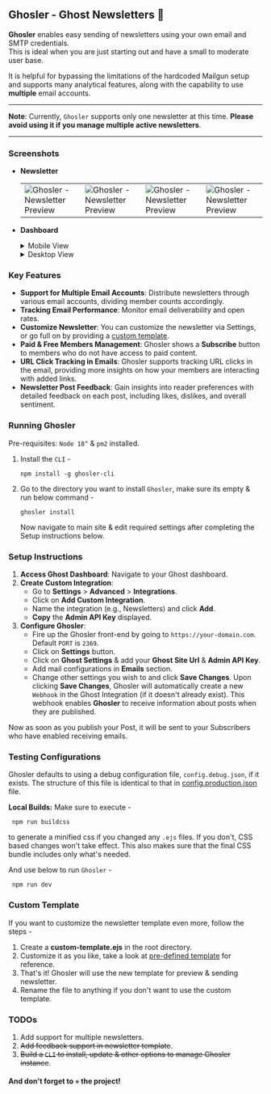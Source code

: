 ## Ghosler - Ghost Newsletters 👻

**Ghosler** enables easy sending of newsletters using your own email and SMTP credentials.\
This is ideal when you are just starting out and have a small to moderate user base.

It is helpful for bypassing the limitations of the hardcoded Mailgun setup and supports many analytical features, along
with the capability to use **multiple** email accounts.

---
**Note**: Currently, `Ghosler` supports only one newsletter at this time. **Please avoid using it if you manage multiple
active newsletters**.

---

### Screenshots

- **Newsletter**
    <table>
      <tr>
        <td><img style="border-radius: 2px;" src="https://github.com/ItzNotABug/ghosler/assets/20625965/8f909219-7d20-444c-af49-3a4d9b309e5b" alt="Ghosler - Newsletter Preview" /></td>
        <td><img style="border-radius: 2px;" src="https://github.com/ItzNotABug/ghosler/assets/20625965/9264b063-b064-4096-8c52-b10c4b0f4656" alt="Ghosler - Newsletter Preview" /></td>
        <td><img style="border-radius: 2px;" src="https://github.com/ItzNotABug/ghosler/assets/20625965/75798fa3-7246-44f0-867e-0e716a24a1f4" alt="Ghosler - Newsletter Preview" /></td>
        <td><img style="border-radius: 2px;" src="https://github.com/ItzNotABug/ghosler/assets/20625965/e5fdc7c9-f762-46f1-bee2-65a564909919" alt="Ghosler - Newsletter Preview" /></td>
      </tr>
    </table>

- **Dashboard**

    <details>
    <summary>
    Mobile View
    </summary>
    <table>
      <tr>
        <td><img style="border-radius: 2px;" src="https://github.com/ItzNotABug/ghosler/assets/20625965/225d6929-68f1-474d-a694-257197c41424" alt="Ghosler - Login" /></td>
        <td><img style="border-radius: 2px;" src="https://github.com/ItzNotABug/ghosler/assets/20625965/39571ef5-d1f0-4145-b205-37963e28fda7" alt="Ghosler - Home" /></td>
        <td><img style="border-radius: 2px;" src="https://github.com/ItzNotABug/ghosler/assets/20625965/dc72d8c0-7943-44ce-8ffa-56fbac51c703" alt="Ghosler - Analytics" /></td>
      </tr>
      <tr>
        <td><img style="border-radius: 2px;" src="https://github.com/ItzNotABug/ghosler/assets/20625965/e06ac7aa-9e6b-4bd4-8227-d8ea76f58f64" alt="Ghosler - Analytics - Details" /></td>
        <td><img style="border-radius: 2px;" src="https://github.com/ItzNotABug/ghosler/assets/20625965/3c75cb17-dc0a-4662-aef3-b696d70cca65" alt="Ghosler - Settings" /></td>
        <td><img style="border-radius: 2px;" src="https://github.com/ItzNotABug/ghosler/assets/20625965/55e45089-fac1-40ef-b818-a440465d7c9d" alt="Ghosler - Logs" /></td>
      </tr>
    </table>
    </details>

    <details>
    <summary>
    Desktop View
    </summary>
    <table>
      <tr>
        <td><img src="https://github.com/ItzNotABug/ghosler/assets/20625965/39e5a0b1-2053-4a5f-8efa-96c45f3e3369" alt="Ghosler - Login" /></td>
        <td><img src="https://github.com/ItzNotABug/ghosler/assets/20625965/3f18b7a5-8fcd-4bed-821f-963237052d4f" alt="Ghosler - Home" /></td>
        <td><img src="https://github.com/ItzNotABug/ghosler/assets/20625965/60e9c9ad-6ae6-46c3-8708-0b9d91a960d9" alt="Ghosler - Analytics" /></td>
      </tr>
      <tr>
        <td><img src="https://github.com/ItzNotABug/ghosler/assets/20625965/eadacf4f-e9dd-45e3-b8f1-4aa18be4a41c" alt="Ghosler - Analytics - Details" /></td>
        <td><img src="https://github.com/ItzNotABug/ghosler/assets/20625965/0061ac2b-7aa5-48ca-8de4-9383c7a5d81e" alt="Ghosler - Settings" /></td>
        <td><img src="https://github.com/ItzNotABug/ghosler/assets/20625965/a6fa0f5e-8fd4-4fc4-ac01-e27b756ba749" alt="Ghosler - Logs" /></td>
      </tr>
    </table>
    </details>

### Key Features

- **Support for Multiple Email Accounts**: Distribute newsletters through various email accounts, dividing member counts
  accordingly.
- **Tracking Email Performance**: Monitor email deliverability and open rates.
- **Customize Newsletter**: You can customize the newsletter via Settings, or go full on by providing
  a [custom template](#custom-template).
- **Paid & Free Members Management**: Ghosler shows a **Subscribe** button to members who do not have access to paid
  content.
- **URL Click Tracking in Emails**: Ghosler supports tracking URL clicks in the email, providing more insights on how
  your members are interacting with added links.
- **Newsletter Post Feedback**: Gain insights into reader preferences with detailed feedback on each post, including
  likes, dislikes, and overall sentiment.

### Running Ghosler

Pre-requisites: `Node 18^` & `pm2` installed.

1. Install the `CLI` -

   ```npm
   npm install -g ghosler-cli
   ```

2. Go to the directory you want to install `Ghosler`, make sure its empty & run below command -

   ```shell
   ghosler install
   ```
   Now navigate to main site & edit required settings after completing the Setup instructions below.

### Setup Instructions

1. **Access Ghost Dashboard**: Navigate to your Ghost dashboard.
2. **Create Custom Integration**:
    - Go to **Settings** > **Advanced** > **Integrations**.
    - Click on **Add Custom Integration**.
    - Name the integration (e.g., Newsletters) and click **Add**.
    - **Copy** the **Admin API Key** displayed.
3. **Configure Ghosler**:
    - Fire up the Ghosler front-end by going to `https://your-domain.com`. Default `PORT` is `2369`.
    - Click on **Settings** button.
    - Click on **Ghost Settings** & add your **Ghost Site Url** & **Admin API Key**.
    - Add mail configurations in **Emails** section.
    - Change other settings you wish to and click **Save Changes**.
      Upon clicking **Save Changes**, Ghosler will automatically create a new `Webhook` in the Ghost Integration (if it
      doesn't already exist).
      This webhook enables **Ghosler** to receive information about posts when they are published.

Now as soon as you publish your Post, it will be sent to your Subscribers who have enabled receiving emails.

### Testing Configurations

Ghosler defaults to using a debug configuration file, `config.debug.json`, if it exists. The structure of this file is
identical to that in [config.production.json](./config.production.json) file.

**Local Builds:**
Make sure to execute -

   ```shell
    npm run buildcss
   ``` 

to generate a minified css if you changed any `.ejs` files.
If you don't, CSS based changes won't take effect. This also makes sure that the final CSS bundle includes only what's
needed.

And use below to run `Ghosler` -

   ```shell
    npm run dev
   ```

### Custom Template

If you want to customize the newsletter template even more, follow the steps -

1. Create a **custom-template.ejs** in the root directory.
2. Customize it as you like, take a look at [pre-defined template](./views/newsletter.ejs) for reference.
3. That's it! Ghosler will use the new template for preview & sending newsletter.
4. Rename the file to anything if you don't want to use the custom template.

### TODOs

1. Add support for multiple newsletters.
2. <s>Add feedback support in newsletter template</s>.
3. <s>Build a `CLI` to install, update & other options to manage Ghosler instance</s>.

#### And don't forget to `⭐` the project!